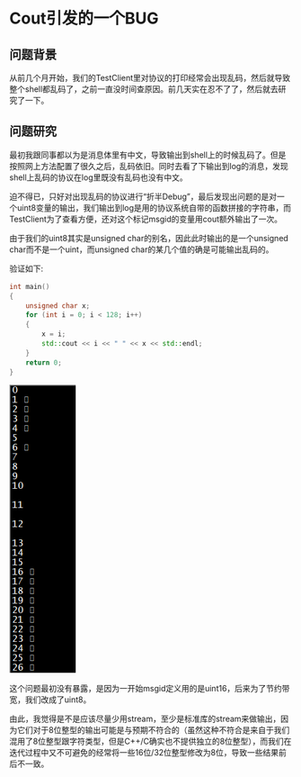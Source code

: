 # Cout引发的一个BUG

## 问题背景

从前几个月开始，我们的TestClient里对协议的打印经常会出现乱码，然后就导致整个shell都乱码了，之前一直没时间查原因。前几天实在忍不了了，然后就去研究了一下。

## 问题研究

最初我跟同事都以为是消息体里有中文，导致输出到shell上的时候乱码了。但是按照网上方法配置了很久之后，乱码依旧。同时去看了下输出到log的消息，发现shell上乱码的协议在log里既没有乱码也没有中文。

迫不得已，只好对出现乱码的协议进行“折半Debug”，最后发现出问题的是对一个uint8变量的输出，我们输出到log是用的协议系统自带的函数拼接的字符串，而TestClient为了查看方便，还对这个标记msgid的变量用cout额外输出了一次。

由于我们的uint8其实是unsigned char的别名，因此此时输出的是一个unsigned char而不是一个uint，而unsigned char的某几个值的确是可能输出乱码的。

验证如下:
```cpp
int main()
{
    unsigned char x;
    for (int i = 0; i < 128; i++)
    {
        x = i;
        std::cout << i << " " << x << std::endl;
    }
    return 0;
}
```
![](2019_01_20_bug_in_cout_image_01.png)

这个问题最初没有暴露，是因为一开始msgid定义用的是uint16，后来为了节约带宽，我们改成了uint8。

由此，我觉得是不是应该尽量少用stream，至少是标准库的stream来做输出，因为它们对于8位整型的输出可能是与预期不符合的（虽然这种不符合是来自于我们混用了8位整型跟字符类型，但是C++/C确实也不提供独立的8位整型），而我们在迭代过程中又不可避免的经常将一些16位/32位整型修改为8位，导致一些结果前后不一致。